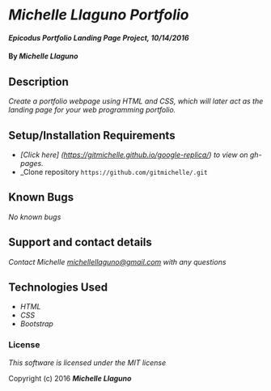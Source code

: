 # _Michelle Llaguno Portfolio_

#### _Epicodus Portfolio Landing Page Project, 10/14/2016_

#### By _**Michelle Llaguno**_

## Description

_Create a portfolio webpage using HTML and CSS, which will later act as the landing page for your web programming portfolio._

## Setup/Installation Requirements

* _[Click here] (https://gitmichelle.github.io/google-replica/) to view on gh-pages._
* _Clone repository `https://github.com/gitmichelle/.git`

## Known Bugs

_No known bugs_

## Support and contact details

_Contact Michelle michellellaguno@gmail.com with any questions_

## Technologies Used

* _HTML_
* _CSS_
* _Bootstrap_

### License

*This software is licensed under the MIT license*

Copyright (c) 2016 **_Michelle Llaguno_**
